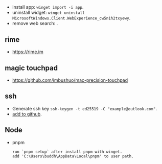 ## 
  - install app: `winget import -i app`.
  - uninstall widget: `winget uninstall MicrosoftWindows.Client.WebExperience_cw5n1h2txyewy`.
  - remove web search: .

## rime
  - https://rime.im
  
## magic touchpad
  - https://github.com/imbushuo/mac-precision-touchpad

## ssh
  - Generate ssh key `ssh-keygen -t ed25519 -C "example@outlook.com"`.
  - [add to github](https://docs.github.com/en/authentication/connecting-to-github-with-ssh/generating-a-new-ssh-key-and-adding-it-to-the-ssh-agent).

## Node
  - pnpm
    ```
    run `pnpm setup` after install pnpm with winget.
    add 'C:\Users\buddh\AppData\Local\pnpm' to user path.
    ```